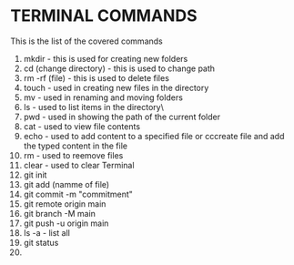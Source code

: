 # TERMINAL COMMANDS
This is the list of the covered commands

1. mkdir - this is used for creating new folders
2. cd (change directory) - this is used to change path 
3. rm -rf (file) - this is used to delete files
4. touch - used in creating new files in the directory
5. mv - used in renaming and moving folders
6. ls - used to list items in the directory\
7. pwd - used in showing the path of the current folder
8. cat - used to view file contents 
9. echo - used to add content to a specified file or cccreate file and add the typed content in the file 
10. rm - used to reemove files 
11. clear - used to clear Terminal
12. git init
13. git add (namme of file)
14. git commit -m "commitment"
15. git remote origin main
16. git branch -M main
17. git push -u origin main
18. ls -a - list all
19. git status 
20. 